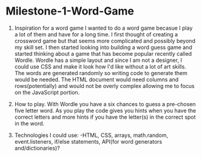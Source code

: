 # Milestone-1-Word-Game

1) Inspiration for a word game
    I wanted to do a word game becasue I play a lot of them and have for a long time. I first thought of creating a crossword game but that seems more complicated and possibly beyond my skill set. I then started looking into building a word guess game and started thinking about a game that has become popular recently called Wordle. Wordle has a simple layout and since I am not a designer, I could use CSS and make it look how I'd like without a lot of art skills. The words are generated randomly so writing code to generate them would be needed. The HTML document would need columns and rows(potentially) and would not be overly complex allowing me to focus on the JavaScript portion.

2) How to play. 
    With Wordle you have a six chances to guess a pre-chosen five letter word. As you play the code gives you hints when you have the correct letters and more hints if you have the letter(s) in the correct spot in the word. 
    
3) Technologies I could use:
    -HTML, CSS, arrays, math.random, event.listeners, if/else statements, API(for word generators and/dictionaries)?